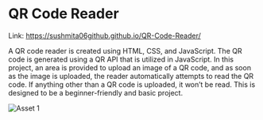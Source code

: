 # QR Code Reader

Link: https://sushmita06github.github.io/QR-Code-Reader/

A QR code reader is created using HTML, CSS, and JavaScript.
The QR code is generated using a QR API that is utilized in JavaScript. 
In this project, an area is provided to upload an image of a QR code, and as soon as the image is uploaded, the reader automatically attempts to read the QR code. 
If anything other than a QR code is uploaded, it won’t be read. This is designed to be a beginner-friendly and basic project.


![Asset 1](https://github.com/user-attachments/assets/4ced88f3-57ad-4c3e-a10a-2fb307fdc17c)
